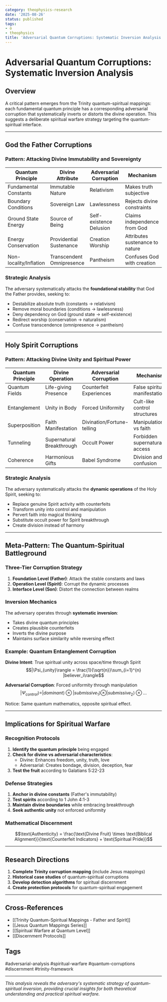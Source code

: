 ```yaml
---
category: theophysics-research
date: '2025-08-26'
status: published
tags:
- o
- theophysics
title: 'Adversarial Quantum Corruptions: Systematic Inversion Analysis'
---
```


# Adversarial Quantum Corruptions: Systematic Inversion Analysis

## Overview

A critical pattern emerges from the Trinity quantum-spiritual mappings: each fundamental quantum principle has a corresponding adversarial corruption that systematically inverts or distorts the divine operation. This suggests a deliberate spiritual warfare strategy targeting the quantum-spiritual interface.

---

## God the Father Corruptions

### Pattern: Attacking Divine Immutability and Sovereignty

| Quantum Principle | Divine Attribute | Adversarial Corruption | Mechanism |
|------------------|------------------|----------------------|-----------|
| Fundamental Constants | Immutable Nature | Relativism | Makes truth subjective |
| Boundary Conditions | Sovereign Law | Lawlessness | Rejects divine constraints |
| Ground State Energy | Source of Being | Self-existence Delusion | Claims independence from God |
| Energy Conservation | Providential Sustenance | Creation Worship | Attributes sustenance to nature |
| Non-locality/Inflation | Transcendent Omnipresence | Pantheism | Confuses God with creation |

### Strategic Analysis
The adversary systematically attacks the **foundational stability** that God the Father provides, seeking to:
- Destabilize absolute truth (constants → relativism)
- Remove moral boundaries (conditions → lawlessness)  
- Deny dependency on God (ground state → self-existence)
- Redirect worship (conservation → naturalism)
- Confuse transcendence (omnipresence → pantheism)

---

## Holy Spirit Corruptions

### Pattern: Attacking Divine Unity and Spiritual Power

| Quantum Principle | Divine Operation | Adversarial Corruption | Mechanism |
|------------------|------------------|----------------------|-----------|
| Quantum Fields | Life-giving Presence | Counterfeit Experiences | False spiritual manifestations |
| Entanglement | Unity in Body | Forced Uniformity | Cult-like control structures |
| Superposition | Faith Manifestation | Divination/Fortune-telling | Manipulation vs faith |
| Tunneling | Supernatural Breakthrough | Occult Power | Forbidden supernatural access |
| Coherence | Harmonious Gifts | Babel Syndrome | Division and confusion |

### Strategic Analysis
The adversary systematically attacks the **dynamic operations** of the Holy Spirit, seeking to:
- Replace genuine Spirit activity with counterfeits
- Transform unity into control and manipulation
- Pervert faith into magical thinking
- Substitute occult power for Spirit breakthrough
- Create division instead of harmony

---

## Meta-Pattern: The Quantum-Spiritual Battleground

### Three-Tier Corruption Strategy

1. **Foundation Level (Father)**: Attack the stable constants and laws
2. **Operation Level (Spirit)**: Corrupt the dynamic processes  
3. **Interface Level (Son)**: Distort the connection between realms

### Inversion Mechanics

The adversary operates through **systematic inversion**:
- Takes divine quantum principles
- Creates plausible counterfeits
- Inverts the divine purpose
- Maintains surface similarity while reversing effect

### Example: Quantum Entanglement Corruption

**Divine Intent**: True spiritual unity across space/time through Spirit
$$|\Psi_{unity}\rangle = \frac{1}{\sqrt{n}}\sum_{i=1}^{n} |believer_i\rangle$$

**Adversarial Corruption**: Forced uniformity through manipulation
$$|\Psi_{control}\rangle = |dominant\rangle \otimes |submissive_1\rangle \otimes |submissive_2\rangle \otimes ...$$

Notice: Same quantum mathematics, opposite spiritual effect.

---

## Implications for Spiritual Warfare

### Recognition Protocols
1. **Identify the quantum principle** being engaged
2. **Check for divine vs adversarial characteristics**:
   - Divine: Enhances freedom, unity, truth, love
   - Adversarial: Creates bondage, division, deception, fear
3. **Test the fruit** according to Galatians 5:22-23

### Defense Strategies
1. **Anchor in divine constants** (Father's immutability)
2. **Test spirits** according to 1 John 4:1-3
3. **Maintain divine boundaries** while embracing breakthrough
4. **Seek authentic unity** not enforced uniformity

### Mathematical Discernment
$$\text{Authenticity} = \frac{\text{Divine Fruit} \times \text{Biblical Alignment}}{\text{Counterfeit Indicators} + \text{Spiritual Pride}}$$

---

## Research Directions

1. **Complete Trinity corruption mapping** (include Jesus mappings)
2. **Historical case studies** of quantum-spiritual corruptions
3. **Develop detection algorithms** for spiritual discernment
4. **Create protection protocols** for quantum-spiritual engagement

---

## Cross-References

- [[Trinity Quantum-Spiritual Mappings - Father and Spirit]]
- [[Jesus Quantum Mappings Series]]
- [[Spiritual Warfare at Quantum Level]]
- [[Discernment Protocols]]

## Tags

#adversarial-analysis #spiritual-warfare #quantum-corruptions #discernment #trinity-framework

---

*This analysis reveals the adversary's systematic strategy of quantum-spiritual inversion, providing crucial insights for both theoretical understanding and practical spiritual warfare.*
